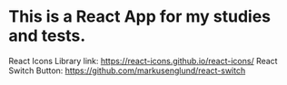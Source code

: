 # This is a React App for my studies and tests.

React Icons Library link: https://react-icons.github.io/react-icons/
React Switch Button: https://github.com/markusenglund/react-switch
